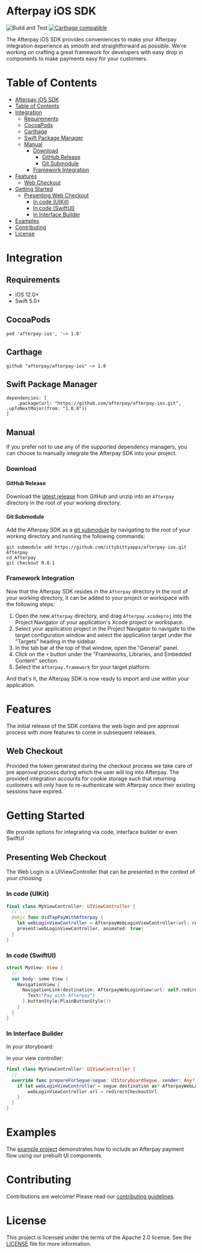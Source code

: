 # Afterpay iOS SDK

![Build and Test][badge-ci] [![Carthage compatible][badge-carthage]][carthage]

The Afterpay iOS SDK provides conveniences to make your Afterpay integration experience as smooth and straightforward as possible. We're working on crafting a great framework for developers with easy drop in components to make payments easy for your customers.

# Table of Contents

- [Afterpay iOS SDK](#afterpay-ios-sdk)
- [Table of Contents](#table-of-contents)
- [Integration](#integration)
  - [Requirements](#requirements)
  - [CocoaPods](#cocoapods)
  - [Carthage](#carthage)
  - [Swift Package Manager](#swift-package-manager)
  - [Manual](#manual)
    - [Download](#download)
      - [GitHub Release](#github-release)
      - [Git Submodule](#git-submodule)
    - [Framework Integration](#framework-integration)
- [Features](#features)
  - [Web Checkout](#web-checkout)
- [Getting Started](#getting-started)
  - [Presenting Web Checkout](#presenting-web-checkout)
    - [In code (UIKit)](#in-code-uikit)
    - [In code (SwiftUI)](#in-code-swiftui)
    - [In Interface Builder](#in-interface-builder)
- [Examples](#examples)
- [Contributing](#contributing)
- [License](#license)

# Integration

## Requirements

- iOS 12.0+
- Swift 5.0+

## CocoaPods

```
pod 'afterpay-ios', '~> 1.0'
```

## Carthage

```
github "afterpay/afterpay-ios" ~> 1.0
```

## Swift Package Manager

```
dependencies: [
    .package(url: "https://github.com/afterpay/afterpay-ios.git", .upToNextMajor(from: "1.0.0"))
]
```

## Manual

If you prefer not to use any of the supported dependency managers, you can choose to manually integrate the Afterpay SDK into your project.

### Download

#### GitHub Release

Download the [latest release][latest-release] from GitHub and unzip into an `Afterpay` directory in the root of your working directory.

#### Git Submodule

Add the Afterpay SDK as a [git submodule][git-submodule] by navigating to the root of your working directory and running the following commands:

```
git submodule add https://github.com/ittybittyapps/afterpay-ios.git Afterpay
cd Afterpay
git checkout 0.0.1
```

### Framework Integration

Now that the Afterpay SDK resides in the `Afterpay` directory in the root of your working directory, it can be added to your project or workspace with the following steps:

1. Open the new `Afterpay` directory, and drag `Afterpay.xcodeproj` into the Project Navigator of your application's Xcode project or workspace.
2. Select your application project in the Project Navigator to navigate to the target configuration window and select the application target under the "Targets" heading in the sidebar.
3. In the tab bar at the top of that window, open the "General" panel.
4. Click on the `+` button under the "Frameworks, Libraries, and Embedded Content" section.
5. Select the `Afterpay.framework` for your target platform.

And that's it, the Afterpay SDK is now ready to import and use within your application.

# Features

The initial release of the SDK contains the web login and pre approval process with more features to come in subsequent releases.

## Web Checkout

Provided the token generated during the checkout process we take care of pre approval process during which the user will log into Afterpay. The provided integration accounts for cookie storage such that returning customers will only have to re-authenticate with Afterpay once their existing sessions have expired.

# Getting Started

We provide options for integrating via code, interface builder or even SwiftUI

## Presenting Web Checkout

The Web Login is a UIViewController that can be presented in the context of your choosing

### In code (UIKit)

```swift
final class MyViewController: UIViewController {
  // ...
  @objc func didTapPayWithAfterpay {
    let webLoginViewController = AfterpayWebLoginViewController(url: redirectCheckoutUrl)
    present(webLoginViewController, animated: true)
  }
}
```

### In code (SwiftUI)

```swift
struct MyView: View {
  // ...
  var body: some View {
    NavigationView {
      NavigationLink(destination: AfterpayWebLoginView(url: self.redirectCheckoutUrl)) {
        Text("Pay with Afterpay")
      }.buttonStyle(PlainButtonStyle())
    }
  }
}
```

### In Interface Builder

In your storyboard:

In your view controller:

```swift
final class MyViewController: UIViewController {
  // ...
  override func prepareForSegue(segue: UIStoryboardSegue, sender: Any?) {
    if let webLoginViewController = segue.destination as? AfterpayWebLoginViewController {
        webLoginViewController.url = redirectCheckoutUrl
    }
  }
}
```

# Examples

The [example project][example] demonstrates how to include an Afterpay payment flow using our prebuilt UI components.

# Contributing

Contributions are welcome! Please read our [contributing guidelines][contributing].

# License

This project is licensed under the terms of the Apache 2.0 license. See the [LICENSE][license] file for more information.

<!-- Links: -->
[badge-ci]: https://github.com/ittybittyapps/afterpay-ios/workflows/Build%20and%20Test/badge.svg?branch=master&event=push
[badge-carthage]: https://img.shields.io/badge/Carthage-compatible-4BC51D.svg?style=flat
[carthage]: https://github.com/Carthage/Carthage
[contributing]: CONTRIBUTING.md
[example]: Example
[git-submodule]: https://git-scm.com/docs/git-submodule
[latest-release]: https://github.com/ittybittyapps/afterpay-ios/releases/latest
[license]: LICENSE
